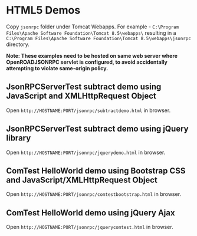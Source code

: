 # HTML5 Demos

Copy `jsonrpc` folder under Tomcat Webapps. For example - `C:\Program Files\Apache Software Foundation\Tomcat 8.5\webapps\` resulting in a `C:\Program Files\Apache Software Foundation\Tomcat 8.5\webapps\jsonrpc` directory.

**Note: These examples need to be hosted on same web server where OpenROADJSONRPC servlet is configured, to avoid accidentally attempting to violate same-origin policy.**

## JsonRPCServerTest subtract demo using JavaScript and XMLHttpRequest Object

Open `http://HOSTNAME:PORT/jsonrpc/subtractdemo.html` in browser.

## JsonRPCServerTest subtract demo using jQuery library

Open `http://HOSTNAME:PORT/jsonrpc/jquerydemo.html` in browser.

## ComTest HelloWorld demo using Bootstrap CSS and JavaScript/XMLHttpRequest Object

Open `http://HOSTNAME:PORT/jsonrpc/comtestbootstrap.html` in browser.

## ComTest HelloWorld demo using jQuery Ajax

Open `http://HOSTNAME:PORT/jsonrpc/jquerycomtest.html` in browser.